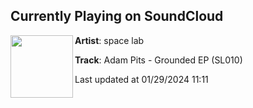 ## Currently Playing on SoundCloud

[<img align="left" width="100" src="https://i1.sndcdn.com/artworks-idsS3JxzL0moLNBp-zszOOA-t500x500.jpg">](https://soundcloud.com/spacelabrecords/adam-pits-grounded-ep-sl010)

**Artist**: space lab 

**Track**: Adam Pits - Grounded EP (SL010)

Last updated at 01/29/2024 11:11
